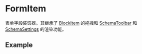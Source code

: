 # FormItem

表单字段装饰器。其继承了 [BlockItem](/components/block-item) 的拖拽和 [SchemaToolbar](/core/ui-schema/schema-toolbar) 和 [SchemaSettings](/core/ui-schema/schema-settings) 的渲染功能。

## Example

<code src="./demos/new-demos/basic.tsx"></code>
